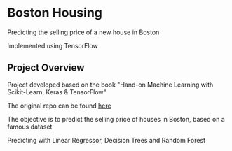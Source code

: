 # Boston Housing
Predicting the selling price of a new house in Boston

Implemented using TensorFlow

## Project Overview

Project developed based on the book "Hand-on Machine Learning with Scikit-Learn, Keras & TensorFlow"

The original repo can be found [here](https://github.com/ageron/handson-ml2)

The objective is to predict the selling price of houses in Boston, based on a famous dataset

Predicting with Linear Regressor, Decision Trees and Random Forest
